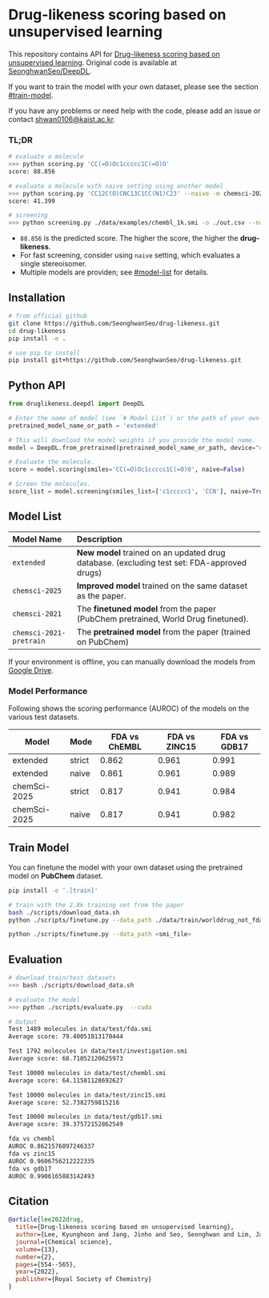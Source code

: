 # Drug-likeness scoring based on unsupervised learning

This repository contains API for [Drug-likeness scoring based on unsupervised learning](https://pubs.rsc.org/en/content/articlehtml/2022/sc/d1sc05248a).
Original code is available at [SeonghwanSeo/DeepDL](https://github.com/SeonghwanSeo/DeepDL).

If you want to train the model with your own dataset, please see the section [#train-model](#train-model).

If you have any problems or need help with the code, please add an issue or contact <shwan0106@kaist.ac.kr>.

### TL;DR

```bash
# evaluate a molecule
>>> python scoring.py 'CC(=O)Oc1ccccc1C(=O)O'
score: 88.856

# evaluate a molecule with naive setting using another model
>>> python scoring.py 'CC12C(O)CNC13C1CC(N1)C23' --naive -m chemsci-2021
score: 41.399

# screening
>>> python screening.py ./data/examples/chembl_1k.smi -o ./out.csv --naive --cuda
```

- `88.856` is the predicted score. The higher the score, the higher the **drug-likeness**.
- For fast screening, consider using `naive` setting, which evaluates a single stereoisomer.
- Multiple models are providen; see [#model-list](#model-list) for details.

## Installation

```bash
# from official github
git clone https://github.com/SeonghwanSeo/drug-likeness.git
cd drug-likeness
pip install -e .

# use pip to install
pip install git+https://github.com/SeonghwanSeo/drug-likeness.git
```

## Python API

```python
from druglikeness.deepdl import DeepDL

# Enter the name of model (see `# Model List`) or the path of your own model.
pretrained_model_name_or_path = 'extended'

# This will download the model weights if you provide the model name.
model = DeepDL.from_pretrained(pretrained_model_name_or_path, device="cpu")

# Evaluate the molecule.
score = model.scoring(smiles='CC(=O)Oc1ccccc1C(=O)O', naive=False)

# Screen the molecules.
score_list = model.screening(smiles_list=['c1ccccc1', 'CCN'], naive=True, batch_size=64)
```

## Model List

| Model Name              | Description                                                                                 |
| :---------------------- | :------------------------------------------------------------------------------------------ |
| `extended`              | **New model** trained on an updated drug database. (excluding test set: FDA-approved drugs) |
| `chemsci-2025`          | **Improved model** trained on the same dataset as the paper.                                |
| `chemsci-2021`          | The **finetuned model** from the paper (PubChem pretrained, World Drug finetuned).          |
| `chemsci-2021-pretrain` | The **pretrained model** from the paper (trained on PubChem)                                |

If your environment is offline, you can manually download the models from [Google Drive](https://drive.google.com/drive/folders/1yMxR7HwmwH8wK1mA3wgEasOZ510Ib1-o?usp=share_link).

### Model Performance

Following shows the scoring performance (AUROC) of the models on the various test datasets.

| Model        | Mode   | FDA vs ChEMBL | FDA vs ZINC15 | FDA vs GDB17 |
| ------------ | ------ | ------------- | ------------- | ------------ |
| extended     | strict | 0.862         | 0.961         | 0.991        |
| extended     | naive  | 0.861         | 0.961         | 0.989        |
| chemSci-2025 | strict | 0.817         | 0.941         | 0.984        |
| chemSci-2025 | naive  | 0.817         | 0.941         | 0.982        |

## Train Model

You can finetune the model with your own dataset using the pretrained model on **PubChem** dataset.

```bash
pip install -e '.[train]'

# train with the 2.8k training set from the paper
bash ./scripts/download_data.sh
python ./scripts/finetune.py --data_path ./data/train/worlddrug_not_fda.smi

python ./scripts/finetune.py --data_path <smi_file>
```

## Evaluation

```bash
# download train/test datasets
>>> bash ./scripts/download_data.sh

# evaluate the model
>>> python ./scripts/evaluate.py  --cuda

# Output
Test 1489 molecules in data/test/fda.smi
Average score: 79.40051813170444

Test 1792 molecules in data/test/investigation.smi
Average score: 68.71052120625973

Test 10000 molecules in data/test/chembl.smi
Average score: 64.11581128692627

Test 10000 molecules in data/test/zinc15.smi
Average score: 52.7382759815216

Test 10000 molecules in data/test/gdb17.smi
Average score: 39.37572152862549

fda vs chembl
AUROC 0.8621576897246337
fda vs zinc15
AUROC 0.9606756212222335
fda vs gdb17
AUROC 0.9906165883142493
```

## Citation

```bibtex
@article{lee2022drug,
  title={Drug-likeness scoring based on unsupervised learning},
  author={Lee, Kyunghoon and Jang, Jinho and Seo, Seonghwan and Lim, Jaechang and Kim, Woo Youn},
  journal={Chemical science},
  volume={13},
  number={2},
  pages={554--565},
  year={2022},
  publisher={Royal Society of Chemistry}
}
```
